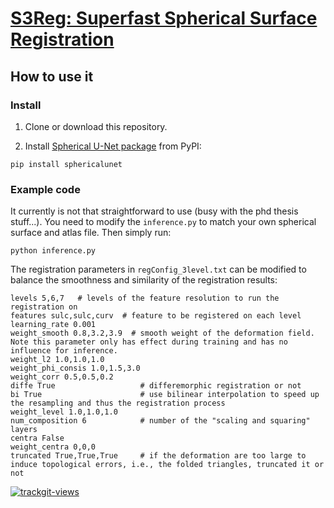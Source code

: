 # [S3Reg: Superfast Spherical Surface Registration](https://ieeexplore.ieee.org/document/9389746)

## How to use it

### Install

1. Clone or download this repository.

2. Install [Spherical U-Net package](https://github.com/zhaofenqiang/SphericalUNetPackage) from PyPI:
```
pip install sphericalunet
```

### Example code
It currently is not that straightforward to use (busy with the phd thesis stuff...). You need to modify the `inference.py` to match your own spherical surface and atlas file. Then simply run:
```
python inference.py
```
The registration parameters in `regConfig_3level.txt` can be modified to balance the smoothness and similarity of the registration results:
```
levels 5,6,7   # levels of the feature resolution to run the registration on
features sulc,sulc,curv  # feature to be registered on each level
learning_rate 0.001
weight_smooth 0.8,3.2,3.9  # smooth weight of the deformation field. Note this parameter only has effect during training and has no influence for inference.
weight_l2 1.0,1.0,1.0  
weight_phi_consis 1.0,1.5,3.0
weight_corr 0.5,0.5,0.2
diffe True                   # differemorphic registration or not
bi True                      # use bilinear interpolation to speed up the resampling and thus the registration process
weight_level 1.0,1.0,1.0
num_composition 6            # number of the "scaling and squaring" layers
centra False
weight_centra 0,0,0
truncated True,True,True     # if the deformation are too large to induce topological errors, i.e., the folded triangles, truncated it or not
```

 <a href="https://trackgit.com">
<img src="https://us-central1-trackgit-analytics.cloudfunctions.net/token/ping/l8n7wefh7x0desf7kitl" alt="trackgit-views" />
</a>
